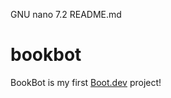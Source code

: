   GNU nano 7.2                                                                             README.md                                                                                      
# bookbot
BookBot is my first [Boot.dev](https://www.boot.dev) project!
